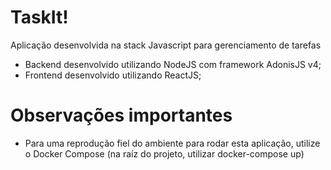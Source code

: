 # TaskIt!

Aplicação desenvolvida na stack Javascript para gerenciamento de tarefas

- Backend desenvolvido utilizando NodeJS com framework AdonisJS v4;
- Frontend desenvolvido utilizando ReactJS;

# Observações importantes

- Para uma reprodução fiel do ambiente para rodar esta aplicação, utilize o Docker Compose (na raíz do projeto, utilizar docker-compose up)
